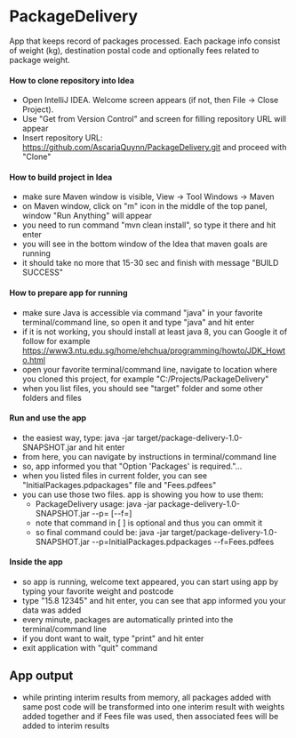 # PackageDelivery
App that keeps record of packages processed. Each package info consist of weight (kg), destination postal code and optionally fees related to package weight.

#### How to clone repository into Idea
- Open IntelliJ IDEA. Welcome screen appears (if not, then File -> Close Project).
- Use "Get from Version Control" and screen for filling repository URL will appear
- Insert repository URL: https://github.com/AscariaQuynn/PackageDelivery.git and proceed with "Clone"

#### How to build project in Idea
- make sure Maven window is visible, View -> Tool Windows -> Maven
- on Maven window, click on "m" icon in the middle of the top panel, window "Run Anything" will appear
- you need to run command "mvn clean install", so type it there and hit enter
- you will see in the bottom window of the Idea that maven goals are running
- it should take no more that 15-30 sec and finish with message "BUILD SUCCESS"

#### How to prepare app for running
- make sure Java is accessible via command "java" in your favorite terminal/command line, so open it and type "java" and hit enter
- if it is not working, you should install at least java 8, you can Google it of follow for example https://www3.ntu.edu.sg/home/ehchua/programming/howto/JDK_Howto.html
- open your favorite terminal/command line, navigate to location where you cloned this project, for example "C:/Projects/PackageDelivery"
- when you list files, you should see "target" folder and some other folders and files

#### Run and use the app
- the easiest way, type: java -jar target/package-delivery-1.0-SNAPSHOT.jar and hit enter
- from here, you can navigate by instructions in terminal/command line
- so, app informed you that "Option 'Packages' is required."...
- when you listed files in current folder, you can see "InitialPackages.pdpackages" file and "Fees.pdfees"
- you can use those two files. app is showing you how to use them:
  - PackageDelivery usage: java -jar package-delivery-1.0-SNAPSHOT.jar --p=<FILE> [--f=<FILE>]
  - note that command in [ ] is optional and thus you can ommit it
  - so final command could be: java -jar target/package-delivery-1.0-SNAPSHOT.jar --p=InitialPackages.pdpackages --f=Fees.pdfees

#### Inside the app
- so app is running, welcome text appeared, you can start using app by typing your favorite weight and postcode
- type "15.8 12345" and hit enter, you can see that app informed you your data was added
- every minute, packages are automatically printed into the terminal/command line
- if you dont want to wait, type "print" and hit enter
- exit application with "quit" command

## App output
- while printing interim results from memory, all packages added with same post code will
be transformed into one interim result with weights added together and if Fees file was used,
then associated fees will be added to interim results
 